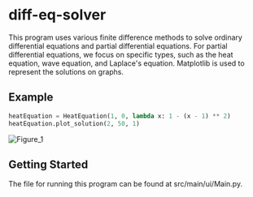 # diff-eq-solver

This program uses various finite difference methods to solve ordinary differential equations and partial differential equations. For partial differential equations, we focus on specific types, such as the heat equation, wave equation, and Laplace's equation. Matplotlib is used to represent the solutions on graphs.

## Example
```python
heatEquation = HeatEquation(1, 0, lambda x: 1 - (x - 1) ** 2)
heatEquation.plot_solution(2, 50, 1)
```
![Figure_1](https://user-images.githubusercontent.com/46363213/70382868-26dabb80-1918-11ea-91ef-ea636704b5ac.png)


## Getting Started

The file for running this program can be found at src/main/ui/Main.py. 
